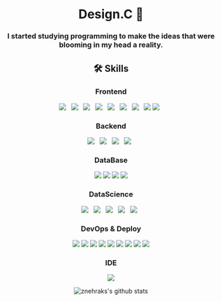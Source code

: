 <div align="center">

<h1> Design.C 👋 </h1>
<h3>I started studying programming to make the ideas that were blooming in my head a reality.</h3>

<h2> 🛠 Skills </h2>
<h3> Frontend </h3>
<p>
<img src="https://img.shields.io/badge/HTML5-E34F26?style=flat-square&logo=HTML5&logoColor=white"/></a> &nbsp
<img src="https://img.shields.io/badge/CSS3-1572B6?style=flat-square&logo=CSS3&logoColor=white"/></a> &nbsp
<img src="https://img.shields.io/badge/JavaScript-F7DF1E?style=flat-square&logo=JavaScript&logoColor=white"/></a> &nbsp
<img src="https://img.shields.io/badge/React-61DAFB?style=flat-square&logo=React&logoColor=black"/></a> &nbsp
<img src="https://img.shields.io/badge/Redux-764ABC?style=flat&logo=Redux&logoColor=white" />  &nbsp
<img src="https://img.shields.io/badge/Next.js-000000?style=flat-square&logo=Next.js&logoColor=white"/></a> &nbsp 
<img src="https://img.shields.io/badge/ReactQuery-000000?style=flat-square&logo=ReactQuery&logoColor=white"/></a> &nbsp 
<img src="https://img.shields.io/badge/ApolloGraphQL-311C87?style=flat-square&logo=ApolloGraphQL&logoColor=white"/></a>
<img src="https://img.shields.io/badge/Jest-C21325?style=flat-square&logo=Jest&logoColor=white"/></a> &nbsp
</p>

<h3> Backend </h3>
<p>
<img src="https://img.shields.io/badge/Node.js-339933?style=flat-square&logo=Node.js&logoColor=white"/></a> &nbsp
<img src="https://img.shields.io/badge/Express-000000?style=flat-square&logo=Express&logoColor=white"/></a> &nbsp
<img src="https://img.shields.io/badge/NestJs-E0234E?style=flat-square&logo=NestJs&logoColor=white"/></a> &nbsp
<img src="https://img.shields.io/badge/GraphQL-E10098?style=flat-square&logo=GraphQL&logoColor=white"/></a> &nbsp
</p>

<h3> DataBase </h3>
<p>
<img src="https://img.shields.io/badge/MySQL-4479A1?style=flat&logo=MySQL&logoColor=white" />
<img src="https://img.shields.io/badge/MariaDB-003545?style=flat&logo=MariaDB&logoColor=white" />
<img src="https://img.shields.io/badge/PostgreSQL-4479A1?style=flat&logo=PostgreSQL&logoColor=white" />
<img src="https://img.shields.io/badge/MongoDB-47A248?style=flat&logo=MongoDB&logoColor=white" />
</p>

<h3> DataScience </h3>
<p>
<img src="https://img.shields.io/badge/Python-3776AB?style=flat-square&logo=Python&logoColor=white"/></a> &nbsp
<img src="https://img.shields.io/badge/scikitlearn-F7931E?style=flat-square&logo=scikitlearn&logoColor=black"/></a> &nbsp
<img src="https://img.shields.io/badge/Tensorflow-FF6F00?style=flat-square&logo=Tensorflow&logoColor=black"/></a> &nbsp
<img src="https://img.shields.io/badge/ApacheHadoop-66CCFF?style=flat-square&logo=ApacheHadoop&logoColor=black"/></a> &nbsp
<img src="https://img.shields.io/badge/ApacheSpark-E25A1C?style=flat-square&logo=ApacheSpark&logoColor=black"/></a> &nbsp
</p>

<h3> DevOps & Deploy </h3>
<p>
<img src="https://img.shields.io/badge/Git-F05032?style=flat&logo=Git&logoColor=white" />
<img src="https://img.shields.io/badge/Github%20Actions-2088FF?style=flat&logo=Github%20Actions&logoColor=white" />
<img src="https://img.shields.io/badge/Docker-2496ED?style=flat&logo=Docker&logoColor=white" />
<img src="https://img.shields.io/badge/Kubernetes-326CE5?style=flat&logo=Kubernetes&logoColor=white" />
<img src="https://img.shields.io/badge/Nginx-009639?style=flat&logo=Nginx&logoColor=white" />
<img src="https://img.shields.io/badge/Amazon%20AWS-232F3E?style=flat&logo=Amazon%20AWS&logoColor=white" />
<img src="https://img.shields.io/badge/Amazon%20S3-569A31?style=flat&logo=Amazon%20S3&logoColor=white" />
<img src="https://img.shields.io/badge/Heroku-430098?style=flat&logo=Heroku&logoColor=white" />
<img src="https://img.shields.io/badge/Netlify-00C7B7?style=flat&logo=Netlify&logoColor=white" />
</p>


<h3> IDE </h3>
<p>
<img src="https://img.shields.io/badge/Visual%20Studio%20Code-007ACC?style=flat&logo=Visual%20Studio%20Code&logoColor=white" />
</p>

![znehraks's github stats](https://github-readme-stats.vercel.app/api?username=znehraks&show_icons=true&theme=tokyonight)

</div>
